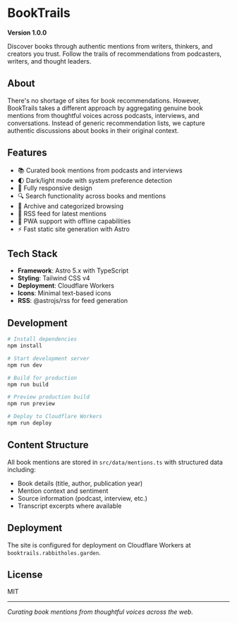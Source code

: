 # BookTrails

**Version 1.0.0**

Discover books through authentic mentions from writers, thinkers, and creators you trust. Follow the trails of recommendations from podcasters, writers, and thought leaders.

## About

There's no shortage of sites for book recommendations. However, BookTrails takes a different approach by aggregating genuine book mentions from thoughtful voices across podcasts, interviews, and conversations. Instead of generic recommendation lists, we capture authentic discussions about books in their original context.

## Features

- 📚 Curated book mentions from podcasts and interviews
- 🌓 Dark/light mode with system preference detection
- 📱 Fully responsive design
- 🔍 Search functionality across books and mentions
- 📄 Archive and categorized browsing
- 📡 RSS feed for latest mentions
- 🚀 PWA support with offline capabilities
- ⚡ Fast static site generation with Astro

## Tech Stack

- **Framework**: Astro 5.x with TypeScript
- **Styling**: Tailwind CSS v4
- **Deployment**: Cloudflare Workers
- **Icons**: Minimal text-based icons
- **RSS**: @astrojs/rss for feed generation

## Development

```bash
# Install dependencies
npm install

# Start development server
npm run dev

# Build for production
npm run build

# Preview production build
npm run preview

# Deploy to Cloudflare Workers
npm run deploy
```

## Content Structure

All book mentions are stored in `src/data/mentions.ts` with structured data including:
- Book details (title, author, publication year)
- Mention context and sentiment
- Source information (podcast, interview, etc.)
- Transcript excerpts where available

## Deployment

The site is configured for deployment on Cloudflare Workers at `booktrails.rabbitholes.garden`.

## License

MIT

---

*Curating book mentions from thoughtful voices across the web.*